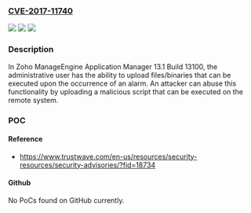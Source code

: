 ### [CVE-2017-11740](https://cve.mitre.org/cgi-bin/cvename.cgi?name=CVE-2017-11740)
![](https://img.shields.io/static/v1?label=Product&message=n%2Fa&color=blue)
![](https://img.shields.io/static/v1?label=Version&message=n%2Fa&color=blue)
![](https://img.shields.io/static/v1?label=Vulnerability&message=n%2Fa&color=brighgreen)

### Description

In Zoho ManageEngine Application Manager 13.1 Build 13100, the administrative user has the ability to upload files/binaries that can be executed upon the occurrence of an alarm. An attacker can abuse this functionality by uploading a malicious script that can be executed on the remote system.

### POC

#### Reference
- https://www.trustwave.com/en-us/resources/security-resources/security-advisories/?fid=18734

#### Github
No PoCs found on GitHub currently.

